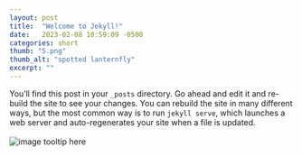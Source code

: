 ```yaml
---
layout: post
title:  "Welcome to Jekyll!"
date:   2023-02-08 10:59:09 -0500
categories: short
thumb: "5.png"
thumb_alt: "spotted lanternfly"
excerpt: ""
---
```

You’ll find this post in your `_posts` directory. Go ahead and edit it and re-build the site to see your changes. You can rebuild the site in many different ways, but the most common way is to run `jekyll serve`, which launches a web server and auto-regenerates your site when a file is updated.<br><br>
![image tooltip here](/fieldnotes/assets/images/2.png)



